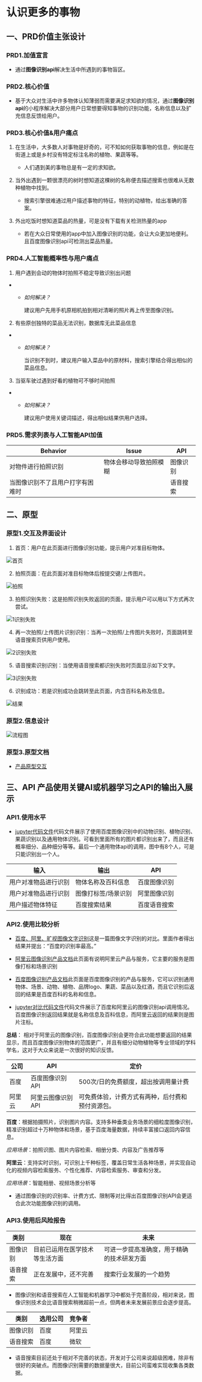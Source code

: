 # 认识更多的事物

## 一、PRD价值主张设计

### PRD1.加值宣言

- 通过**图像识别api**解决生活中所遇到的事物盲区。

### PRD2.核心价值

- 基于大众对生活中许多物体认知薄弱而需要满足求知欲的情况，通过**图像识别api**的小程序解决大部分用户日常想要得知事物的识别功能，名称信息以及扩充信息反馈给用户。

### PRD3.核心价值&用户痛点

1. 在生活中，大多数人对事物是好奇的，可不知如何获取事物的信息，例如是在街道上或是乡村没有特定标注名称的植物、果蔬等等。
    - 人们遇到美的事物总是有一定的求知欲。

2. 当外出遇到一颗很漂亮的树时想知道这棵树的名称便去描述搜索也很难从无数种植物中找到。
    - 搜索引擎很难通过用户描述事物的特征，特别的动植物，给出准确的答案。

3. 外出吃饭时想知道菜品的热量，可是没有下载有关检测热量的app
    - 若在大众日常使用的app中加入图像识别的功能，会让大众更加地便利。且百度图像识别api可检测出菜品热量。

### PRD4.人工智能概率性与用户痛点

1.  用户遇到会动的物体时拍照不稳定导致识别出问题
-  * _如何解决？_

     建议用户先用手机原相机拍到相对清晰的照片再上传至图像识别。

2. 有些原创独特的菜品无法识别，数据库无此菜品信息
- * _如何解决？_

     当识别不到时，建议用户输入菜品中的原材料，搜索引擎结合得出相似的菜品信息。
     
3. 当驱车驶过遇到好看的植物可不够时间拍照
- * _如何解决？_

     建议用户使用关键词描述，得出相似结果供用户选择。

### PRD5.需求列表与人工智能API加值

| Behavior                       | Issue                            | API      |
| ------------------------------ | -------------------------------- | -------- |
| 对物件进行拍照识别       | 物体会移动导致拍照模糊           | 图像识别 |
| 当图像识别不了且用户打字有困难时       |  | 语音搜索 |

## 二、原型

### 原型1.交互及界面设计

1. 首页：用户在此页面进行图像识别功能，提示用户对准目标物体。

![首页](首页.png "首页.png")

2. 拍照页面：在此页面对准目标物体后按提交键/上传图片。

![拍照](拍照.png "拍照.png")

3. 拍照识别失败：这是拍照识别失败返回的页面，提示用户可以用以下方式再次尝试。

![1识别失败](1识别失败.png "1识别失败.png")

4. 再一次拍照/上传图片识别识别：当再一次拍照/上传图片失败时，页面跳转至语音搜索页供用户使用。

![2识别失败](2识别失败.png "2识别失败.png")

5. 语音搜索识别识别：当使用语音搜索都识别失败时页面显示如下文字。

![3识别失败](3识别失败.png "3识别失败.png")

6. 识别成功：若是识别成功会跳转至此页面，内含百科名称及信息。

![结果](结果.png "结果.png")

### 原型2.信息设计

![流程图](流程图.png "流程图.png")

### 原型3.原型文档

- [产品原型交互](http://nfunm071.gitee.io/api_ml_ai)

## 三、API 产品使用关键AI或机器学习之API的输出入展示

### API1.使用水平

- [jupyter代码文件](https://github.com/voyzze/API_ML_AI_final/blob/master/API_final.ipynb)代码文件展示了使用百度图像识别中的动物识别、植物识别、果蔬识别以及通用物体识别。可看到里面所有的图片都识别出来了，而且还有概率细分、品种细分等等。最后一个通用物体api的调用，图中有8个人，可是只能识别出一个人。

| 输入                       | 输出                            | API      |
| ------------------------------ | -------------------------------- | -------- |
| 用户对准物品进行识别      | 物体名称及百科信息           | 百度图像识别 |
| 用户对准物品进行识别       | 图像打标签/场景识别          | 阿里图像识别 |
| 用户描述物体特征   | 百度搜索结果           | 百度语音搜索 |

### API2.使用比较分析

- [百度、阿里、旷视图像文字识别](https://blog.csdn.net/wwdwjm/article/details/76608101)这是一篇图像文字识别的对比。里面作者得出结果并提出：“百度的识别率最高。”

- [阿里云图像识别产品文档](https://ai.aliyun.com/image?spm=a2c4e.11155472.1280361.261.56c1220a5Qno1r)此页面有说明阿里云产品与服务，它主要的服务是图像打标和场景识别
- [百度图像识别产品文档](https://ai.baidu.com/tech/imagerecognition)此页面是百度图像识别的产品与服务，它可以识别通用物体、场景、动物、植物、品牌logo、果蔬、菜品以及红酒，而且它识别后返回的结果是百度百科的名称和信息。

- [jupyter对比代码文件](https://github.com/voyzze/API_ML_AI_final/blob/master/API_ML_AI_final_compare.ipynb)代码文件展示了百度和阿里云的图像识别api调用情况。百度图像识别返回结果就是名称信息及百科信息，而阿里云返回的结果则是图片注标。

**总结**： 相对于阿里云的图像识别，百度图像识别会更符合此功能想要返回的结果显示，而且百度图像识别物体的范围更广，并且有细分动物植物等专业领域的学科学名，这对于大众来说是一次很好的知识反馈。

| 公司 | API             | 定价                 |
| ---- | --------------- | ------------------------ |
| 百度 | 百度图像识别API | 500次/日的免费额度，超出按调用量计费 |
| 阿里云 | 阿里云图像识别API     | 可免费体验，计费方式有两种，后付费和预付资源包。                   |

**百度**：根据拍摄照片，识别图片内容。支持多种垂类业务场景的细粒度图像识别，精准识别超过十万种物体和场景，基于百度海量数据，持续丰富接口返回内容信息。

 *应用场景*：拍照识图、图片内容检索、相册分类、内容及广告推荐等
  
**阿里云**：支持实时识别，可识别上千种标签，覆盖日常生活各种场景，并实现自动化的视频内容检索服务、个性化推荐、内容检索服务、审查和分发。

 *应用场景*：智能相册、视频场景分析等

- 通过图像识别的识别率、计费方式、限制等对比得出百度图像识别API会更适合此次功能图像识别的调用。

### API3.使用后风险报告

| 类别     | 现在                                                           | 未来                                                     |
| -------- | -------------------------------------------------------------- | -------------------------------------------------------- |
| 图像识别 | 目前已运用在医学技术等生活方面 | 可进一步提高准确度，用于精确的技术研发方面 |
| 语音搜索 | 正在发展中，还不完善                    | 搜索行业发展的一个趋势     |

- 图像识别和语音搜索在人工智能和机器学习中都处于完善阶段，相对来说，图像识别技术会比语音搜索稍微超前一点，但两者未来发展前景应会逐步提高。

| 类别     | 选用公司 | 竞争者           |
| -------- | -------- | ---------------- | 
| 图像识别 | 百度   | 阿里云 |  
| 语音搜索 | 百度     | 微软    |

- 语音搜索目前还处于相对不完善的状态，开发对于公司来说超级困难，除非有很好的突破点。而图像识别需要的数据量很大，目前公司蛮难实现收集各类数据。
